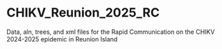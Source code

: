 # CHIKV_Reunion_2025_RC
Data, aln, trees, and xml files for the Rapid Communication on the CHIKV 2024-2025 epidemic in Reunion Island
